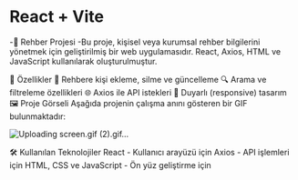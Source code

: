 # React + Vite

-📖 Rehber Projesi
-Bu proje, kişisel veya kurumsal rehber bilgilerini yönetmek için geliştirilmiş bir web uygulamasıdır. React, Axios, HTML ve JavaScript kullanılarak oluşturulmuştur.

🚀 Özellikler
📌 Rehbere kişi ekleme, silme ve güncelleme
🔍 Arama ve filtreleme özellikleri
🌐 Axios ile API istekleri
📱 Duyarlı (responsive) tasarım
🖼️ Proje Görseli
Aşağıda projenin çalışma anını gösteren bir GIF bulunmaktadır:


![Uploading screen.gif (2).gif…]()


🛠️ Kullanılan Teknolojiler
React - Kullanıcı arayüzü için
Axios - API işlemleri için
HTML, CSS ve JavaScript - Ön yüz geliştirme için
